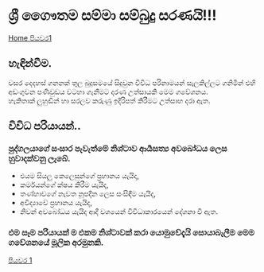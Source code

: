 # ශ්‍රී ගෛෟතම සම්මා සම්බුදු සරණයි!!!

[Home ](../index.md)
[පියවර1](../page1.md)



## හැඳින්වීම.
වසර දෙදහස් ගනනක් තුල බුදුසමයේ සිදුවුන විවිධ පරිනාමයන් සැලකිල්ලට ගනිමින් එහි අඩංගුවන පණිවුඩය වටහා ගැනීමට දරණ උත්සායකි මෙම ගවේශනය.  
හැකිතාක් ලුහුඬින් හා සරලව කරුණු ඉදිරිපත් කිරීමට උත්සාහ දරා ඇත.

## විවිධ පරියායන්..
### පුද්ගලයාගේ සංසාර පැවැත්මේ නිශ්ටාව ආර්‍යසත්‍ය අවබෝධය ලෙස හුවාදක්වනු ලැබේ.

- එයම සියලු කෙලෙසුන්ගේ ප්‍රහානය යැයිද,
- කර්මයන්ගේ ක්ෂය කිරීම යැයිද,
- තණ්හාවගේ නැවත නූපදින ලෙස සංසිඳීම යැයිද,
- අවිද්‍යාවේ ප්‍රහානය යැයිද,
- නිවන් අවබෝධය යැයිද ආදී වශයෙන් විවිධාකාරයෙන් දේශනා වී ඇත.

### එම සෑම පරියායක් ම එකම නිශ්ටාවක් කරා යොමුවේදැයි  සොයාබැලීම මෙම ගවේශනයේ මූලික අරමුනකි.

 [පියවර 1](../page1.md)
